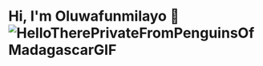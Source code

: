 # Hi, I'm Oluwafunmilayo 👋![HelloTherePrivateFromPenguinsOfMadagascarGIF](https://user-images.githubusercontent.com/45949325/171756426-d8df27c0-91b0-4b10-94ae-ef0ecc2b3b00.gif)

